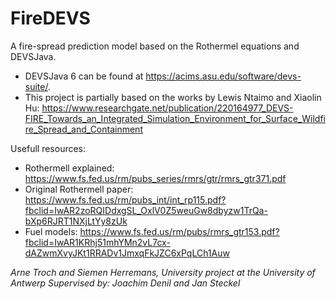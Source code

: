 # FireDEVS
A fire-spread prediction model based on the Rothermel equations and DEVSJava.

- DEVSJava 6 can be found at https://acims.asu.edu/software/devs-suite/.
- This project is partially based on the works by Lewis Ntaimo and Xiaolin Hu: https://www.researchgate.net/publication/220164977_DEVS-FIRE_Towards_an_Integrated_Simulation_Environment_for_Surface_Wildfire_Spread_and_Containment

Usefull resources:
 - Rothermell explained: https://www.fs.fed.us/rm/pubs_series/rmrs/gtr/rmrs_gtr371.pdf
 - Original Rothermell paper: https://www.fs.fed.us/rm/pubs_int/int_rp115.pdf?fbclid=IwAR2zoRQIDdxgSL_OxlV0Z5weuGw8dbyzw1TrQa-bXp6RJRT1NXjLtYy8zUk
 - Fuel models: https://www.fs.fed.us/rm/pubs/rmrs_gtr153.pdf?fbclid=IwAR1KRhj51mhYMn2vL7cx-dAZwmXvyJKt1RRADv1JmxqFkJZC6xPqLCh1Auw





*Arne Troch and Siemen Herremans,
University project at the University of Antwerp*
*Supervised by: Joachim Denil and Jan Steckel*
